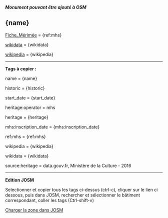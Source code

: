 _**Monument pouvant être ajouté à OSM**_

## __{name}__

[Fiche_Mérimée](http://www.culture.gouv.fr/public/mistral/mersri_fr?ACTION=CHERCHER&FIELD_1=REF&VALUE_1={ref:mhs})  = {ref:mhs}

[wikidata](https://www.wikidata.org/wiki/{wikidata}) = {wikidata}

[wikipedia](https://fr.wikipedia.org/wiki/{wikipedia}) = {wikipedia}

---
__**Tags à copier :**__

name = {name}

historic = {historic}

start_date = {start_date}

heritage:operator = mhs

heritage = {heritage}

mhs:inscription_date = {mhs:inscription_date}

ref:mhs = {ref:mhs}

wikipedia = {wikipedia}

wikidata = {wikidata}

source:heritage = data.gouv.fr, Ministère de la Culture - 2016


----
__**Edition JOSM**__

Selectionner et copier tous les tags ci-dessus (ctrl-c), cliquer sur le lien ci dessous, puis dans JOSM, rechercher et sélectionner le bâtiment correspondant,
 coller les tags (Ctrl-shift-v)


[Charger la zone dans JOSM](http://localhost:8111/load_and_zoom?left={left}&right={right}&top={top}&bottom={bottom}&zoom_mode=download)
